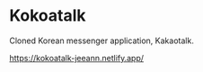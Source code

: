 # Kokoatalk

Cloned Korean messenger application, Kakaotalk.

https://kokoatalk-jeeann.netlify.app/
